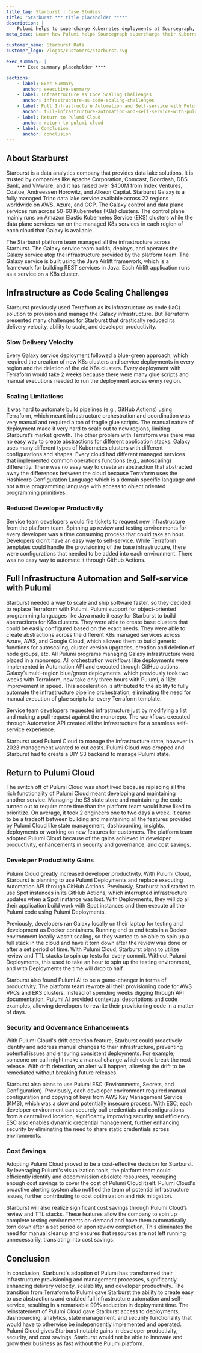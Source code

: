 ```yaml
---
title_tag: Starburst | Case Studies
title: "Starburst *** title placeholder ****"
description: |
    Pulumi helps to supercharge Kubernetes deployments at Sourcegraph, ensuring their team has continuous access to the latest builds.
meta_desc: Learn how Pulumi helps Sourcegraph supercharge their Kubernetes deployments, ensuring their team has continuous access to the latest builds.

customer_name: Starburst Data
customer_logo: /logos/customers/starburst.svg

exec_summary: |
    *** Exec summary placeholder ****

sections:
    - label: Exec Summary
      anchor: executive-summary
    - label: Infrastructure as Code Scaling Challenges
      anchor: infrastructure-as-code-scaling-challenges
    - label: Full Infrastructure Automation and Self-service with Pulumi
      anchor: full-infrastructure-automation-and-self-service-with-pulumi
    - label: Return to Pulumi Cloud
      anchor: return-to-pulumi-cloud
    - label: Conclusion
      anchor: conclusion
---
```



## About Starburst

Starburst is a data analytics company that provides data lake solutions. It is trusted by companies like Apache Corporation, Comcast, Doordash, DBS Bank, and VMware, and it has raised over $400M from Index Ventures, Coatue, Andreessen Horowitz, and Alkeon Capital. Starburst Galaxy is a fully managed Trino data lake service available across 22 regions worldwide on AWS, Azure, and GCP. The Galaxy control and data plane services run across 50-60 Kubernetes (K8s) clusters. The control plane mainly runs on Amazon Elastic Kubernetes Service (EKS) clusters while the data plane services run on the managed K8s services in each region of each cloud that Galaxy is available.

The Starburst platform team managed all the infrastructure across Starburst. The Galaxy service team builds, deploys, and operates the Galaxy service atop the infrastructure provided by the platform team. The Galaxy service is built using the Java Airlift framework, which is a framework for building REST services in Java. Each Airlift application runs as a service on a K8s cluster.

## Infrastructure as Code Scaling Challenges

Starburst previously used Terraform as its infrastructure as code (IaC) solution to provision and manage the Galaxy infrastructure. But Terraform presented many challenges for Starburst that drastically reduced its delivery velocity, ability to scale, and developer productivity.

### Slow Delivery Velocity

Every Galaxy service deployment followed a blue-green approach, which required the creation of new K8s clusters and service deployments in every region and the deletion of the old K8s clusters. Every deployment with Terraform would take 2 weeks because there were many glue scripts and manual executions needed to run the deployment across every region.

### Scaling Limitations

It was hard to automate build pipelines (e.g., GitHub Actions) using Terraform, which meant infrastructure orchestration and coordination was very manual and required a ton of fragile glue scripts. The manual nature of deployment made it very hard to scale out to new regions, limiting Starburst’s market growth. The other problem with Terraform was there was no easy way to create abstractions for different application stacks. Galaxy uses many different types of Kubernetes clusters with different configurations and shapes. Every cloud had different managed services that implemented common operations functions (e.g., autoscaling) differently. There was no easy way to create an abstraction that abstracted away the differences between the cloud because Terraform uses the Hashicorp Configuration Language which is a domain specific language and not a true programming language with access to object oriented programming primitives.

### Reduced Developer Productivity

Service team developers would file tickets to request new infrastructure from the platform team. Spinning up review and testing environments for every developer was a time consuming process that could take an hour. Developers didn’t have an easy way to self-service. While Terraform templates could handle the provisioning of the base infrastructure, there were configurations that needed to be added into each environment. There was no easy way to automate it through GitHub Actions.

## Full Infrastructure Automation and Self-service with Pulumi

Starburst needed a way to scale and ship software faster, so they decided to replace Terraform with Pulumi. Pulumi support for object-oriented programming languages like Java made it easy for Starburst to build abstractions for K8s clusters. They were able to create base clusters that could be easily configured based on the exact needs. They were able to create abstractions across the different K8s managed services across Azure, AWS, and Google Cloud, which allowed them to build generic functions for autoscaling, cluster version upgrades, creation and deletion of node groups, etc. All Pulumi programs managing Galaxy infrastructure were placed in a monorepo. All orchestration workflows like deployments were implemented in Automation API and executed through GitHub actions. Galaxy’s multi-region blue/green deployments, which previously took two weeks with Terraform, now take only three hours with Pulumi, a 112x improvement in speed. This acceleration is attributed to the ability to fully automate the infrastructure pipeline orchestration, eliminating the need for manual execution of glue scripts for every Terraform template.

Service team developers requested infrastructure just by modifying a list and making a pull request against the monorepo. The workflows executed through Automation API created all the infrastructure for a seamless self-service experience.

Starburst used Pulumi Cloud to manage the infrastructure state, however in 2023 management wanted to cut costs. Pulumi Cloud was dropped and Starburst had to create a DIY S3 backend to manage Pulumi state.

## Return to Pulumi Cloud

The switch off of Pulumi Cloud was short lived because replacing all the rich functionality of Pulumi Cloud meant developing and maintaining another service. Managing the S3 state store and maintaining the code turned out to require more time than the platform team would have liked to prioritize. On average, it took 2 engineers one to two days a week. It came to be a tradeoff between building and maintaining all the features provided by Pulumi Cloud like state management, dashboarding, insights, deployments or working on new features for customers. The platform team adopted Pulumi Cloud because of the gains achieved in developer productivity, enhancements in security and governance, and cost savings.

### Developer Productivity Gains

Pulumi Cloud greatly increased developer productivity. With Pulumi Cloud, Starburst is planning to use Pulumi Deployments and replace executing Automation API through GitHub Actions. Previously, Starburst had started to use Spot instances in its GitHub Actions, which interrupted infrastructure updates when a Spot instance was lost. With Deployments, they will do all their application build work with Spot instances and then execute all the Pulumi code using Pulumi Deployments.

Previously, developers ran Galaxy locally on their laptop for testing and development as Docker containers. Running end to end tests in a Docker environment locally wasn’t scaling, so they wanted to be able to spin up a full stack in the cloud and have it torn down after the review was done or after a set period of time. With Pulumi Cloud, Starburst plans to utilize review and TTL stacks to spin up tests for every commit. Without Pulumi Deployments, this used to take an hour to spin up the testing environment, and with Deployments the time will drop to half.

Starburst also found Pulumi AI to be a game-changer in terms of productivity. The platform team rewrote all their provisioning code for AWS VPCs and EKS clusters. Instead of spending weeks digging through API documentation, Pulumi AI provided contextual descriptions and code examples, allowing developers to rewrite their provisioning code in a matter of days.

### Security and Governance Enhancements

With Pulumi Cloud's drift detection feature, Starburst could proactively identify and address manual changes to their infrastructure, preventing potential issues and ensuring consistent deployments. For example, someone on-call might make a manual change which could break the next release. With drift detection, an alert will happen, allowing the drift to be remediated without breaking future releases.

Starburst also plans to use Pulumi ESC (Environments, Secrets, and Configuration).  Previously, each developer environment required manual configuration and copying of keys from AWS Key Management Service (KMS), which was a slow and potentially insecure process. With ESC, each developer environment can securely pull credentials and configurations from a centralized location, significantly improving security and efficiency. ESC also enables dynamic credential management, further enhancing security by eliminating the need to share static credentials across environments.

### Cost Savings

Adopting Pulumi Cloud proved to be a cost-effective decision for Starburst. By leveraging Pulumi's visualization tools, the platform team could efficiently identify and decommission obsolete resources, recouping enough cost savings to cover the cost of Pulumi Cloud itself. Pulumi Cloud's proactive alerting system also notified the team of potential infrastructure issues, further contributing to cost optimization and risk mitigation.

Starburst will also realize significant cost savings through Pulumi Cloud’s review and TTL stacks. These features allow the company to spin up complete testing environments on-demand and have them automatically torn down after a set period or upon review completion. This eliminates the need for manual cleanup and ensures that resources are not left running unnecessarily, translating into cost savings.

## Conclusion

In conclusion, Starburst's adoption of Pulumi has transformed their infrastructure provisioning and management processes, significantly enhancing delivery velocity, scalability, and developer productivity. The transition from Terraform to Pulumi gave Starburst the ability to create easy to use abstractions and enabled full infrastructure automation and self-service, resulting in a remarkable 99% reduction in deployment time. The reinstatement of Pulumi Cloud gave Starburst access to deployments, dashboarding, analytics, state management, and security functionality that would have to otherwise be independently implemented and operated. Pulumi Cloud gives Starburst notable gains in developer productivity, security, and cost savings. Starburst would not be able to innovate and grow their business as fast without the Pulumi platform.
